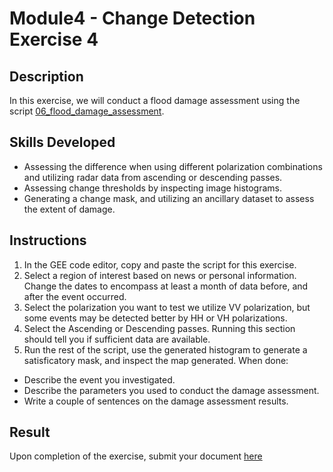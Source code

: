 # Module4 - Change Detection Exercise 4

## Description
In this exercise, we will conduct a flood damage assessment using the script [06_flood_damage_assessment](https://github.com/ecodynlab/GALUP/wiki/Scripts#06_flood_damage_assessment).

## Skills Developed
- Assessing the difference when using different polarization combinations and utilizing radar data from ascending or descending passes.
- Assessing change thresholds by inspecting image histograms.
- Generating a change mask, and utilizing an ancillary dataset to assess the extent of damage.

## Instructions
1. In the GEE code editor, copy and paste the script for this exercise.
2. Select a region of interest based on news or personal information. Change the dates to encompass at least a month of data before, and after the event occurred. 
3. Select the polarization you want to test we utilize VV polarization, but some events may be detected better by HH or VH polarizations. 
4. Select the Ascending or Descending passes. Running this section should tell you if sufficient data are available.
5. Run the rest of the script, use the generated histogram to generate a satisficatory mask, and inspect the map generated.
  When done:<br>

- Describe the event you investigated.<br>
- Describe the parameters you used to conduct the damage assessment.<br>
- Write a couple of sentences on the damage assessment results.<br>

## Result
Upon completion of the exercise, submit your document [here](https://github.com/SERVIR-WA/GALUP/issues/new?assignees=Achidago&labels=Exercise_W4M2&template=w4m2-exercise2-submission.md&title=Module+2+Exercise+4+%5Breplace+with+your+name%5D)
